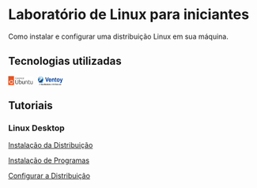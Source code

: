 # Laboratório de Linux para iniciantes

Como instalar e configurar uma distribuição Linux em sua máquina.

## Tecnologias utilizadas

<div style="display: flex; gap: 10px;">
<img width="50px" src="icones/Canonical%20Ubuntu.svg" alt="Logo do Ubuntu">
<img width="50px" src="icones/Ventoy.png" alt="Logo do Ventoy">
</div>

## Tutoriais

### Linux Desktop

[Instalação da Distribuição](desktop/instalar-distribuicao.md)

[Instalação de Programas](desktop/instalacao-programas/README)

[Configurar a Distribuição](desktop/configurar-distribuicao.md)